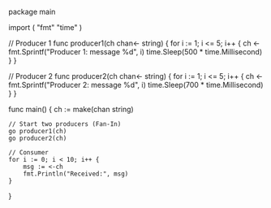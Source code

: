 package main

import (
	"fmt"
	"time"
)

// Producer 1
func producer1(ch chan<- string) {
	for i := 1; i <= 5; i++ {
		ch <- fmt.Sprintf("Producer 1: message %d", i)
		time.Sleep(500 * time.Millisecond)
	}
}

// Producer 2
func producer2(ch chan<- string) {
	for i := 1; i <= 5; i++ {
		ch <- fmt.Sprintf("Producer 2: message %d", i)
		time.Sleep(700 * time.Millisecond)
	}
}

func main() {
	ch := make(chan string)

	// Start two producers (Fan-In)
	go producer1(ch)
	go producer2(ch)

	// Consumer
	for i := 0; i < 10; i++ {
		msg := <-ch
		fmt.Println("Received:", msg)
	}
}
